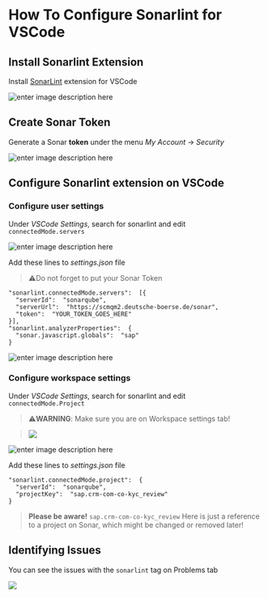 # How To Configure Sonarlint for VSCode
## Install Sonarlint Extension
Install [SonarLint](https://www.sonarlint.org/vscode/) extension for VSCode

![enter image description here](https://user-images.githubusercontent.com/40820154/64608741-9f8ab400-d3cb-11e9-8739-5a1ce2c743bd.png)

## Create Sonar Token
Generate a Sonar __token__ under the menu *My Account* → *Security*

![enter image description here](https://user-images.githubusercontent.com/40820154/64609174-99490780-d3cc-11e9-924f-79a8d6b031de.png)

## Configure Sonarlint extension on VSCode
### Configure user settings
Under *VSCode Settings*, search for sonarlint and edit ```connectedMode.servers```

![enter image description here](https://user-images.githubusercontent.com/40820154/64609726-db267d80-d3cd-11e9-84db-cc6b92212501.png)

Add these lines to *settings.json* file
> ⚠️Do not forget to put your Sonar Token
```
"sonarlint.connectedMode.servers":  [{
  "serverId":  "sonarqube",
  "serverUrl":  "https://scmqm2.deutsche-boerse.de/sonar",
  "token":  "YOUR_TOKEN_GOES_HERE"
}],
"sonarlint.analyzerProperties":  {
  "sonar.javascript.globals":  "sap"
}
```
![enter image description here](https://user-images.githubusercontent.com/40820154/64610034-9f3fe800-d3ce-11e9-8176-d4f8750ce278.png)

### Configure workspace settings
Under *VSCode Settings*, search for sonarlint and edit ```connectedMode.Project```

> ⚠️**WARNING**: Make sure you are on Workspace settings tab!

> ![](https://user-images.githubusercontent.com/40820154/64610523-b29f8300-d3cf-11e9-820a-d5c72822bc9b.png)

![enter image description here](https://user-images.githubusercontent.com/40820154/64610174-f776ea00-d3ce-11e9-9bda-b8f88b71f20f.png)

Add these lines to *settings.json* file
```
"sonarlint.connectedMode.project":  {
  "serverId":  "sonarqube",
  "projectKey":  "sap.crm-com-co-kyc_review"
}
```
> __Please be aware!__ ```sap.crm-com-co-kyc_review``` Here is just a reference to a project on Sonar, which might be changed or removed later!

## Identifying Issues
You can see the issues with the ```sonarlint``` tag on Problems tab

![](https://user-images.githubusercontent.com/40820154/64610758-3b1e2380-d3d0-11e9-9c69-46421ad91fe9.png)
